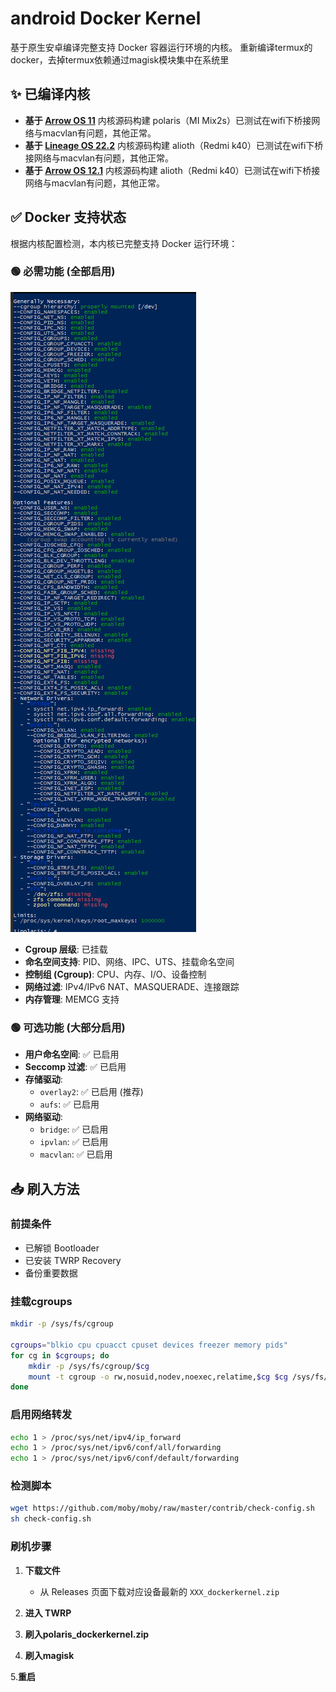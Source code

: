 # android Docker Kernel

基于原生安卓编译完整支持 Docker 容器运行环境的内核。
重新编译termux的docker，去掉termux依赖通过magisk模块集中在系统里
## ✨ 已编译内核

- **基于 [Arrow OS 11](https://github.com/LeeHe-gif/android_kernel_xiaomi_sdm845)** 内核源码构建 polaris（MI Mix2s）已测试在wifi下桥接网络与macvlan有问题，其他正常。
- **基于 [Lineage OS 22.2](https://github.com/LeeHe-gif/android_kernel_xiaomi_sm8250_LineageOS/tree/lineage-22.2)** 内核源码构建 alioth（Redmi k40）已测试在wifi下桥接网络与macvlan有问题，其他正常。
- **基于 [Arrow OS 12.1](https://github.com/LeeHe-gif/android_kernel_xiaomi_alioth)** 内核源码构建 alioth（Redmi k40）已测试在wifi下桥接网络与macvlan有问题，其他正常。

## ✅ Docker 支持状态

根据内核配置检测，本内核已完整支持 Docker 运行环境：

### 🟢 必需功能 (全部启用)
![](/img/效果图.png "脚本测试图")
- **Cgroup 层级**: 已挂载
- **命名空间支持**: PID、网络、IPC、UTS、挂载命名空间
- **控制组 (Cgroup)**: CPU、内存、I/O、设备控制
- **网络过滤**: IPv4/IPv6 NAT、MASQUERADE、连接跟踪
- **内存管理**: MEMCG 支持

### 🟢 可选功能 (大部分启用)
- **用户命名空间**: ✅ 已启用
- **Seccomp 过滤**: ✅ 已启用
- **存储驱动**: 
  - `overlay2`: ✅ 已启用 (推荐)
  - `aufs`: ✅ 已启用
- **网络驱动**:
  - `bridge`: ✅ 已启用
  - `ipvlan`: ✅ 已启用  
  - `macvlan`: ✅ 已启用

## 📥 刷入方法

### 前提条件
- 已解锁 Bootloader
- 已安装 TWRP Recovery
- 备份重要数据

### 挂载cgroups

```Bash
mkdir -p /sys/fs/cgroup

cgroups="blkio cpu cpuacct cpuset devices freezer memory pids"
for cg in $cgroups; do
    mkdir -p /sys/fs/cgroup/$cg
    mount -t cgroup -o rw,nosuid,nodev,noexec,relatime,$cg $cg /sys/fs/cgroup/$cg 2>/dev/null
done
```

### 启用网络转发

```Bash
echo 1 > /proc/sys/net/ipv4/ip_forward
echo 1 > /proc/sys/net/ipv6/conf/all/forwarding
echo 1 > /proc/sys/net/ipv6/conf/default/forwarding
```

### 检测脚本
```Bash
wget https://github.com/moby/moby/raw/master/contrib/check-config.sh
sh check-config.sh
```

### 刷机步骤

1. **下载文件**
   - 从 Releases 页面下载对应设备最新的 `XXX_dockerkernel.zip`

2. **进入 TWRP**

3. **刷入polaris_dockerkernel.zip**

4. **刷入magisk**

5.**重启**
